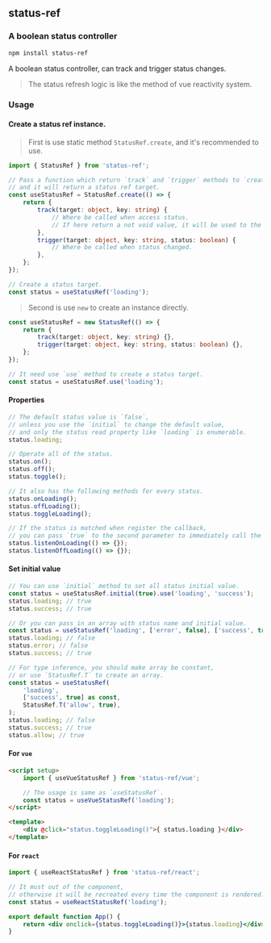 ## status-ref

### A boolean status controller

```bash
npm install status-ref
```

A boolean status controller, can track and trigger status changes.

> The status refresh logic is like the method of vue reactivity system.

### Usage

#### Create a status ref instance.

> First is use static method `StatusRef.create`, and it's recommended to use.

```ts
import { StatusRef } from 'status-ref';

// Pass a function which return `track` and `trigger` methods to `create`,
// and it will return a status ref target.
const useStatusRef = StatusRef.create(() => {
	return {
		track(target: object, key: string) {
			// Where be called when access status.
			// If here return a not void value, it will be used to the status return;
		},
		trigger(target: object, key: string, status: boolean) {
			// Where be called when status changed.
		},
	};
});

// Create a status target.
const status = useStatusRef('loading');
```

> Second is use `new` to create an instance directly.

```ts
const useStatusRef = new StatusRef(() => {
	return {
		track(target: object, key: string) {},
		trigger(target: object, key: string, status: boolean) {},
	};
});

// It need use `use` method to create a status target.
const status = useStatusRef.use('loading');
```

#### Properties

```ts
// The default status value is `false`,
// unless you use the `initial` to change the default value,
// and only the status read property like `loading` is enumerable.
status.loading;

// Operate all of the status.
status.on();
status.off();
status.toggle();

// It also has the following methods for every status.
status.onLoading();
status.offLoading();
status.toggleLoading();

// If the status is matched when register the callback,
// you can pass `true` to the second parameter to immediately call the callback.
status.listenOnLoading(() => {});
status.listenOffLoading(() => {});
```

#### Set initial value

```ts
// You can use `initial` method to set all status initial value.
const status = useStatusRef.initial(true).use('loading', 'success');
status.loading; // true
status.success; // true

// Or you can pass in an array with status name and initial value.
const status = useStatusRef('loading', ['error', false], ['success', true]);
status.loading; // false
status.error; // false
status.success; // true

// For type inference, you should make array be constant,
// or use `StatusRef.T` to create an array.
const status = useStatusRef(
	'loading',
	['success', true] as const,
	StatusRef.T('allow', true),
);
status.loading; // false
status.success; // true
status.allow; // true
```

#### For `vue`

```html
<script setup>
	import { useVueStatusRef } from 'status-ref/vue';

	// The usage is same as `useStatusRef`.
	const status = useVueStatusRef('loading');
</script>

<template>
	<div @click="status.toggleLoading()">{ status.loading }</div>
</template>
```

#### For `react`

```jsx
import { useReactStatusRef } from 'status-ref/react';

// It must out of the component,
// otherwise it will be recreated every time the component is rendered.
const status = useReactStatusRef('loading');

export default function App() {
	return <div onclick={status.toggleLoading()}>{status.loading}</div>;
}
```
